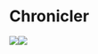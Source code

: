 # Chronicler

[![](https://github.com/GarrettFleischer/chronicler/workflows/Tests/badge.svg)](https://github.com/GarrettFleischer/chronicler/actions)[![](https://github.com/GarrettFleischer/chronicler/workflows/ESLint/badge.svg)](https://github.com/GarrettFleischer/chronicler/actions)